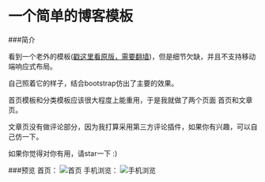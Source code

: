 一个简单的博客模板
========
###简介

看到一个老外的模板([戳这里看原版，需要翻墙][1])，但是细节欠缺，并且不支持移动端响应式布局。

自己照着它的样子，结合bootstrap仿出了主要的效果。

首页模板和分类模板应该很大程度上能重用，于是我就做了两个页面 首页和文章页。

文章页没有做评论部分，因为我打算采用第三方评论插件，如果你有兴趣，可以自己仿一下。

如果你觉得对你有用，请star一下 :)

###预览
首页：
![首页][2]
手机浏览：
![手机浏览][3]


  [2]: http://keepeye.qiniudn.com/20141018博客模板截屏-首页1.png
  [3]: http://keepeye.qiniudn.com/20141018%E5%8D%9A%E5%AE%A2%E6%A8%A1%E6%9D%BF%E6%88%AA%E5%B1%8F-%E9%A6%96%E9%A1%B5%E7%AA%84%E5%B1%8F.png


  [1]: http://maggner.templateify.com/


